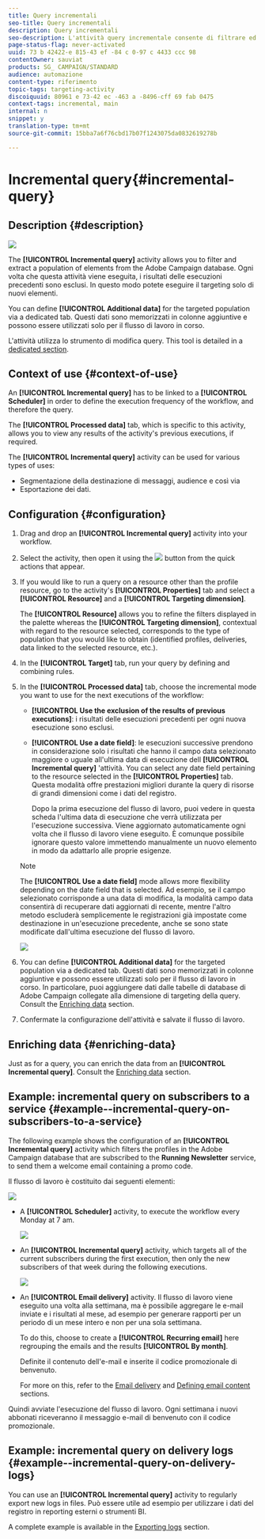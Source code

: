 ```yaml
---
title: Query incrementali
seo-title: Query incrementali
description: Query incrementali
seo-description: L'attività query incrementale consente di filtrare ed estrarre una popolazione di elementi dal database Adobe Campaign.
page-status-flag: never-activated
uuid: 73 b 42422-e 815-43 ef -84 c 0-97 c 4433 ccc 98
contentOwner: sauviat
products: SG_ CAMPAIGN/STANDARD
audience: automazione
content-type: riferimento
topic-tags: targeting-activity
discoiquuid: 80961 e 73-42 ec -463 a -8496-cff 69 fab 0475
context-tags: incremental, main
internal: n
snippet: y
translation-type: tm+mt
source-git-commit: 15bba7a6f76cbd17b07f1243075da0832619278b

---
```



# Incremental query{#incremental-query}

## Description {#description}

![](assets/incremental.png)

The **[!UICONTROL Incremental query]** activity allows you to filter and extract a population of elements from the Adobe Campaign database. Ogni volta che questa attività viene eseguita, i risultati delle esecuzioni precedenti sono esclusi. In questo modo potete eseguire il targeting solo di nuovi elementi.

You can define **[!UICONTROL Additional data]** for the targeted population via a dedicated tab. Questi dati sono memorizzati in colonne aggiuntive e possono essere utilizzati solo per il flusso di lavoro in corso.

L'attività utilizza lo strumento di modifica query. This tool is detailed in a [dedicated section](../../automating/using/editing-queries.md#about-query-editor).

## Context of use {#context-of-use}

An **[!UICONTROL Incremental query]** has to be linked to a **[!UICONTROL Scheduler]** in order to define the execution frequency of the workflow, and therefore the query.

The **[!UICONTROL Processed data]** tab, which is specific to this activity, allows you to view any results of the activity's previous executions, if required.

The **[!UICONTROL Incremental query]** activity can be used for various types of uses:

* Segmentazione della destinazione di messaggi, audience e così via
* Esportazione dei dati.

## Configuration {#configuration}

1. Drag and drop an **[!UICONTROL Incremental query]** activity into your workflow.
1. Select the activity, then open it using the ![](assets/edit_darkgrey-24px.png) button from the quick actions that appear.
1. If you would like to run a query on a resource other than the profile resource, go to the activity's **[!UICONTROL Properties]** tab and select a **[!UICONTROL Resource]** and a **[!UICONTROL Targeting dimension]**.

   The **[!UICONTROL Resource]** allows you to refine the filters displayed in the palette whereas the **[!UICONTROL Targeting dimension]**, contextual with regard to the resource selected, corresponds to the type of population that you would like to obtain (identified profiles, deliveries, data linked to the selected resource, etc.).

1. In the **[!UICONTROL Target]** tab, run your query by defining and combining rules.
1. In the **[!UICONTROL Processed data]** tab, choose the incremental mode you want to use for the next executions of the workflow:

   * **[!UICONTROL Use the exclusion of the results of previous executions]**: i risultati delle esecuzioni precedenti per ogni nuova esecuzione sono esclusi.
   * **[!UICONTROL Use a date field]**: le esecuzioni successive prendono in considerazione solo i risultati che hanno il campo data selezionato maggiore o uguale all'ultima data di esecuzione dell **[!UICONTROL Incremental query]** 'attività. You can select any date field pertaining to the resource selected in the **[!UICONTROL Properties]** tab. Questa modalità offre prestazioni migliori durante la query di risorse di grandi dimensioni come i dati del registro.

      Dopo la prima esecuzione del flusso di lavoro, puoi vedere in questa scheda l'ultima data di esecuzione che verrà utilizzata per l'esecuzione successiva. Viene aggiornato automaticamente ogni volta che il flusso di lavoro viene eseguito. È comunque possibile ignorare questo valore immettendo manualmente un nuovo elemento in modo da adattarlo alle proprie esigenze.
   >[!NOTE]
   >
   >The **[!UICONTROL Use a date field]** mode allows more flexibility depending on the date field that is selected. Ad esempio, se il campo selezionato corrisponde a una data di modifica, la modalità campo data consentirà di recuperare dati aggiornati di recente, mentre l'altro metodo escluderà semplicemente le registrazioni già impostate come destinazione in un'esecuzione precedente, anche se sono state modificate dall'ultima esecuzione del flusso di lavoro.

   ![](assets/incremental_query_usedatefield.png)

1. You can define **[!UICONTROL Additional data]** for the targeted population via a dedicated tab. Questi dati sono memorizzati in colonne aggiuntive e possono essere utilizzati solo per il flusso di lavoro in corso. In particolare, puoi aggiungere dati dalle tabelle di database di Adobe Campaign collegate alla dimensione di targeting della query. Consult the [Enriching data](../../automating/using/query.md#enriching-data) section.
1. Confermate la configurazione dell'attività e salvate il flusso di lavoro.

## Enriching data {#enriching-data}

Just as for a query, you can enrich the data from an **[!UICONTROL Incremental query]**. Consult the [Enriching data](../../automating/using/query.md#enriching-data) section.

## Example: incremental query on subscribers to a service {#example--incremental-query-on-subscribers-to-a-service}

The following example shows the configuration of an **[!UICONTROL Incremental query]** activity which filters the profiles in the Adobe Campaign database that are subscribed to the **Running Newsletter** service, to send them a welcome email containing a promo code.

Il flusso di lavoro è costituito dai seguenti elementi:

![](assets/incremental_query_example1.png)

* A **[!UICONTROL Scheduler]** activity, to execute the workflow every Monday at 7 am.

   ![](assets/incremental_query_example2.png)

* An **[!UICONTROL Incremental query]** activity, which targets all of the current subscribers during the first execution, then only the new subscribers of that week during the following executions.

   ![](assets/incremental_query_example3.png)

* An **[!UICONTROL Email delivery]** activity. Il flusso di lavoro viene eseguito una volta alla settimana, ma è possibile aggregare le e-mail inviate e i risultati al mese, ad esempio per generare rapporti per un periodo di un mese intero e non per una sola settimana.

   To do this, choose to create a **[!UICONTROL Recurring email]** here regrouping the emails and the results **[!UICONTROL By month]**.

   Definite il contenuto dell'e-mail e inserite il codice promozionale di benvenuto.

   For more on this, refer to the [Email delivery](../../automating/using/email-delivery.md) and [Defining email content](../../designing/using/about-personalization.md) sections.

Quindi avviate l'esecuzione del flusso di lavoro. Ogni settimana i nuovi abbonati riceveranno il messaggio e-mail di benvenuto con il codice promozionale.

## Example: incremental query on delivery logs {#example--incremental-query-on-delivery-logs}

You can use an **[!UICONTROL Incremental query]** activity to regularly export new logs in files. Può essere utile ad esempio per utilizzare i dati del registro in reporting esterni o strumenti BI.

A complete example is available in the [Exporting logs](../../automating/using/exporting-logs.md) section.
